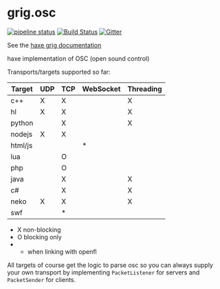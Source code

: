 # grig.osc

[![pipeline status](https://gitlab.com/haxe-grig/grig.osc/badges/main/pipeline.svg)](https://gitlab.com/haxe-grig/grig.osc/commits/main)
[![Build Status](https://travis-ci.org/osakared/grig.osc.svg?branch=main)](https://travis-ci.org/osakared/grig.osc)
[![Gitter](https://badges.gitter.im/haxe-grig/Lobby.svg)](https://gitter.im/haxe-grig/Lobby?utm_source=badge&utm_medium=badge&utm_campaign=pr-badge&utm_content=badge)

See the [haxe grig documentation](https://grig.tech/)

haxe implementation of OSC (open sound control)

Transports/targets supported so far:

| Target   | UDP        | TCP        | WebSocket | Threading |
| -------- | ---------- | ---------- | --------- | --------- |
| c++      | X          | X          |           | X         |
| hl       | X          | X          |           | X         |
| python   |            | X          |           | X         |
| nodejs   | X          | X          |           |           |
| html/js  |            |            | *         |           |
| lua      |            | O          |           |           |
| php      |            | O          |           |           |
| java     |            | X          |           | X         |
| c#       |            | X          |           | X         |
| neko     | X          | X          |           | X         |
| swf      |            | *          |           |           |

- X non-blocking
- O blocking only
- * when linking with openfl

All targets of course get the logic to parse osc so you can always supply your own transport by implementing `PacketListener` for servers and `PacketSender` for clients.